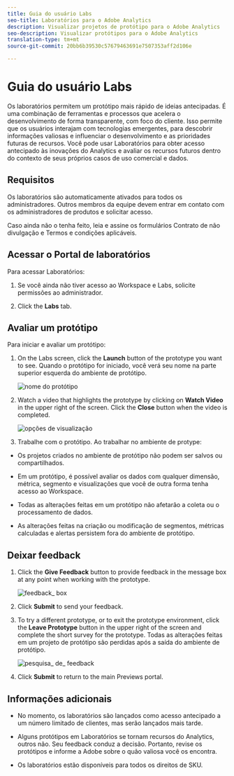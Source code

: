 ```yaml
---
title: Guia do usuário Labs
seo-title: Laboratórios para o Adobe Analytics
description: Visualizar projetos de protótipo para o Adobe Analytics
seo-description: Visualizar protótipos para o Adobe Analytics
translation-type: tm+mt
source-git-commit: 20bb6b39530c57679463691e7507353aff2d106e

---
```




# Guia do usuário Labs

Os laboratórios permitem um protótipo mais rápido de ideias antecipadas. É uma combinação de ferramentas e processos que acelera o desenvolvimento de forma transparente, com foco do cliente. Isso permite que os usuários interajam com tecnologias emergentes, para descobrir informações valiosas e influenciar o desenvolvimento e as prioridades futuras de recursos. Você pode usar Laboratórios para obter acesso antecipado às inovações do Analytics e avaliar os recursos futuros dentro do contexto de seus próprios casos de uso comercial e dados.

## Requisitos

Os laboratórios são automaticamente ativados para todos os administradores. Outros membros da equipe devem entrar em contato com os administradores de produtos e solicitar acesso.

Caso ainda não o tenha feito, leia e assine os formulários Contrato de não divulgação e Termos e condições aplicáveis.

## Acessar o Portal de laboratórios

Para acessar Laboratórios:

1. Se você ainda não tiver acesso ao Workspace e Labs, solicite permissões ao administrador.

1. Click the **Labs** tab.


## Avaliar um protótipo

Para iniciar e avaliar um protótipo:

1. On the Labs screen, click the **Launch** button of the prototype you want to see. Quando o protótipo for iniciado, você verá seu nome na parte superior esquerda do ambiente de protótipo.

   ![nome do protótipo](https://user-images.githubusercontent.com/29133525/58670566-c03b6c00-82fc-11e9-8b29-ee34260c4024.png)

1. Watch a video that highlights the prototype by clicking on **Watch Video** in the upper right of the screen. Click the **Close** button when the video is completed.

   ![opções de visualização](https://user-images.githubusercontent.com/29133525/58670261-a2213c00-82fb-11e9-88db-cc839c98fdab.png)

1. Trabalhe com o protótipo. Ao trabalhar no ambiente de protype:

* Os projetos criados no ambiente de protótipo não podem ser salvos ou compartilhados.

* Em um protótipo, é possível avaliar os dados com qualquer dimensão, métrica, segmento e visualizações que você de outra forma tenha acesso ao Workspace.

* Todas as alterações feitas em um protótipo não afetarão a coleta ou o processamento de dados.

* As alterações feitas na criação ou modificação de segmentos, métricas calculadas e alertas persistem fora do ambiente de protótipo.

## Deixar feedback

1. Click the **Give Feedback** button to provide feedback in the message box at any point when working with the prototype.

   ![feedback_ box](https://user-images.githubusercontent.com/29133525/58670344-f0363f80-82fb-11e9-8824-ec2b41f7187a.png)

1. Click **Submit** to send your feedback.

1. To try a different prototype, or to exit the prototype environment, click the **Leave Prototype** button in the upper right of the screen and complete the short survey for the prototype. Todas as alterações feitas em um projeto de protótipo são perdidas após a saída do ambiente de protótipo.

   ![pesquisa_ de_ feedback](https://user-images.githubusercontent.com/29133525/58670404-2bd10980-82fc-11e9-8cae-0dfc9f9da6b7.png)

1. Click **Submit** to return to the main Previews portal.

## Informações adicionais

* No momento, os laboratórios são lançados como acesso antecipado a um número limitado de clientes, mas serão lançados mais tarde.

* Alguns protótipos em Laboratórios se tornam recursos do Analytics, outros não. Seu feedback conduz a decisão. Portanto, revise os protótipos e informe a Adobe sobre o quão valiosa você os encontra.

* Os laboratórios estão disponíveis para todos os direitos de SKU.
